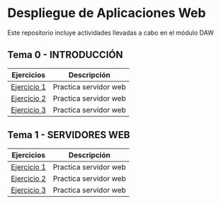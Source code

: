 # Despliegue de Aplicaciones Web
Este repositorio incluye actividades llevadas a cabo en el módulo DAW

## Tema 0 - INTRODUCCIÓN

|Ejercicios|Descripción|
|----------|-----------|
|[Ejercicio 1](Ejercicio1.md)|Practica servidor web|
|[Ejercicio 2](Ejercicio2.md)|Practica servidor web|
|[Ejercicio 3](Ejercicio3.md)|Practica servidor web|


## Tema 1 - SERVIDORES WEB
|Ejercicios|Descripción|
|----------|-----------|
|[Ejercicio 1](Ejercicio1.md)|Practica servidor web|
|[Ejercicio 2](Ejercicio2.md)|Practica servidor web|
|[Ejercicio 3](Ejercicio3.md)|Practica servidor web|
